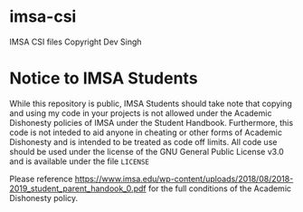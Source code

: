 # imsa-csi
IMSA CSI files
Copyright Dev Singh
# Notice to IMSA Students
While this repository is public, IMSA Students should take note that copying and using my code in your projects is not allowed under the Academic Dishonesty policies of IMSA under the Student Handbook. Furthermore, this code is not inteded to aid anyone in cheating or other forms of Academic Dishonesty and is intended to be treated as code off limits. All code use should be used under the license of the GNU General Public License v3.0 and is available under the file `LICENSE`

Please reference https://www.imsa.edu/wp-content/uploads/2018/08/2018-2019_student_parent_handook_0.pdf for the full conditions of the Academic Dishonesty policy. 
